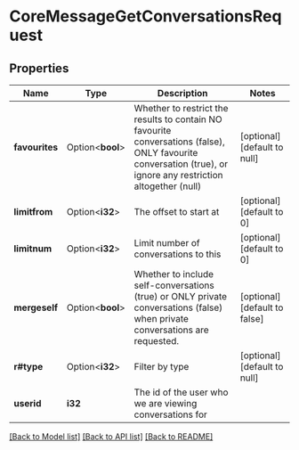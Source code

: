 # CoreMessageGetConversationsRequest

## Properties

Name | Type | Description | Notes
------------ | ------------- | ------------- | -------------
**favourites** | Option<**bool**> | Whether to restrict the results to contain NO favourite                 conversations (false), ONLY favourite conversation (true), or ignore any restriction altogether (null) | [optional][default to null]
**limitfrom** | Option<**i32**> | The offset to start at | [optional][default to 0]
**limitnum** | Option<**i32**> | Limit number of conversations to this | [optional][default to 0]
**mergeself** | Option<**bool**> | Whether to include self-conversations (true) or ONLY private                     conversations (false) when private conversations are requested. | [optional][default to false]
**r#type** | Option<**i32**> | Filter by type | [optional][default to null]
**userid** | **i32** | The id of the user who we are viewing conversations for | 

[[Back to Model list]](../README.md#documentation-for-models) [[Back to API list]](../README.md#documentation-for-api-endpoints) [[Back to README]](../README.md)


